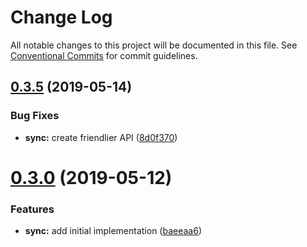 # Change Log

All notable changes to this project will be documented in this file.
See [Conventional Commits](https://conventionalcommits.org) for commit guidelines.

## [0.3.5](https://github.com/Igmat/metaf/compare/v0.3.4...v0.3.5) (2019-05-14)


### Bug Fixes

* **sync:** create friendlier API ([8d0f370](https://github.com/Igmat/metaf/commit/8d0f370))





# [0.3.0](https://github.com/Igmat/metaf/compare/v0.2.35...v0.3.0) (2019-05-12)


### Features

* **sync:** add initial implementation ([baeeaa6](https://github.com/Igmat/metaf/commit/baeeaa6))
